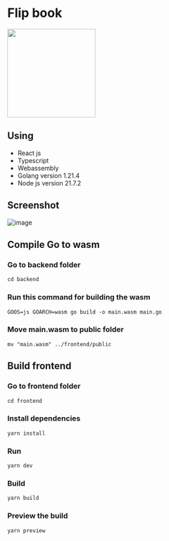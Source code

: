 # Flip book

<img src="https://github.com/Mohammad-Al-Refai/flip-book/assets/55941955/ef32dac3-dfd3-4707-92a5-3b3849b84c36" width="200"/>

## Using
- React js
- Typescript
- Webassembly
- Golang version 1.21.4
- Node js version 21.7.2


## Screenshot

![image](https://github.com/Mohammad-Al-Refai/flip-book/assets/55941955/76d8e92d-58a3-409d-b5e3-67c717e0dfef)


## Compile Go to wasm
### Go to backend folder
```
cd backend
```

### Run this command for building the wasm
```
GOOS=js GOARCH=wasm go build -o main.wasm main.go
```

### Move main.wasm to public folder

```
mv "main.wasm" ../frontend/public
```

## Build frontend 
### Go to frontend folder
```
cd frontend
```
### Install dependencies
```
yarn install
```
### Run

```
yarn dev
```

### Build

```
yarn build
```

### Preview the build

```
yarn preview
```